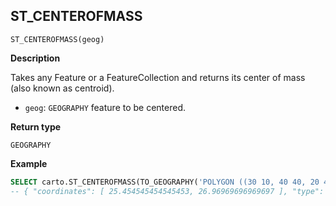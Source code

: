 ## ST_CENTEROFMASS

```sql:signature
ST_CENTEROFMASS(geog)
```

**Description**

Takes any Feature or a FeatureCollection and returns its center of mass (also known as centroid).

* `geog`: `GEOGRAPHY` feature to be centered.

**Return type**

`GEOGRAPHY`

**Example**

```sql
SELECT carto.ST_CENTEROFMASS(TO_GEOGRAPHY('POLYGON ((30 10, 40 40, 20 40, 10 20, 30 10))'));
-- { "coordinates": [ 25.454545454545453, 26.96969696969697 ], "type": "Point" }
```
